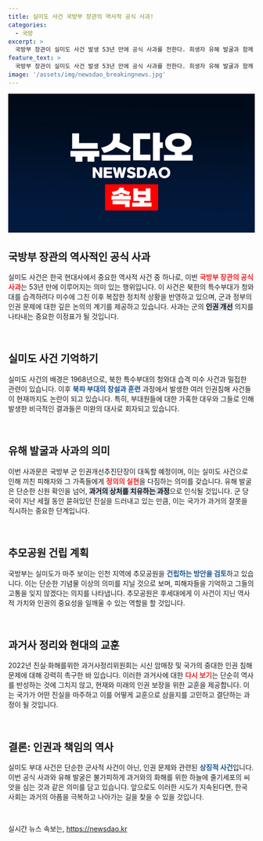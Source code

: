```yaml
---
title: 실미도 사건 국방부 장관의 역사적 공식 사과!
categories:
  - 국방
excerpt: >
  국방부 장관이 실미도 사건 발생 53년 만에 공식 사과를 전한다. 희생자 유해 발굴과 함께 한 뒤, 과거의 잘못을 바로잡고 인권 개선을 위해 나선다. 과거의 아픔, 이제는 역사로!
feature_text: >
  국방부 장관이 실미도 사건 발생 53년 만에 공식 사과를 전한다. 희생자 유해 발굴과 함께 한 뒤, 과거의 잘못을 바로잡고 인권 개선을 위해 나선다. 과거의 아픔, 이제는 역사로!
image: '/assets/img/newsdao_breakingnews.jpg'
---
```


<p><img src="/assets/img/newsdao_breakingnews.jpg" alt="implanttips 속보" /></p>

<h2 data-ke-size="size26">국방부 장관의 역사적인 공식 사과</h2>

<p data-ke-size="size16">실미도 사건은 한국 현대사에서 중요한 역사적 사건 중 하나로, 이번 <b><span style="color: #ee2323;">국방부 장관의 공식 사과</span></b>는 53년 만에 이루어지는 의미 있는 행위입니다. 이 사건은 북한의 특수부대가 청와대를 습격하려다 미수에 그친 이후 복잡한 정치적 상황을 반영하고 있으며, 군과 정부의 인권 문제에 대한 깊은 논의의 계기를 제공하고 있습니다. 사과는 군의 <b><span style="background-color: #21538527;">인권 개선</span></b> 의지를 나타내는 중요한 이정표가 될 것입니다.</p>

<p data-ke-size="size16">&nbsp;</p>

<h2 data-ke-size="size26">실미도 사건 기억하기</h2>

<p data-ke-size="size16">실미도 사건의 배경은 1968년으로, 북한 특수부대의 청와대 습격 미수 사건과 밀접한 관련이 있습니다. 이후 <b><span style="color: #1a5490;">북파 부대의 창설과 훈련</span></b> 과정에서 발생한 여러 인권침해 사건들이 현재까지도 논란이 되고 있습니다. 특히, 부대원들에 대한 가혹한 대우와 그들로 인해 발생한 비극적인 결과들은 미완의 대사로 회자되고 있습니다.</p>

<p data-ke-size="size16">&nbsp;</p>

<h2 data-ke-size="size26">유해 발굴과 사과의 의미</h2>

<p data-ke-size="size16">이번 사과문은 국방부 군 인권개선추진단장이 대독할 예정이며, 이는 실미도 사건으로 인해 끼친 피해자와 그 가족들에게 <b><span style="color: #ee2323;">정의의 실현</span></b>을 다짐하는 의미를 갖습니다. 유해 발굴은 단순한 신원 확인을 넘어, <b><span style="background-color: #21538527;">과거의 상처를 치유하는 과정</span></b>으로 인식될 것입니다. 군 당국이 지난 세월 동안 묻혀있던 진실을 드러내고 있는 만큼, 이는 국가가 과거의 잘못을 직시하는 중요한 단계입니다.</p>

<p data-ke-size="size16">&nbsp;</p>

<h2 data-ke-size="size26">추모공원 건립 계획</h2>

<p data-ke-size="size16">국방부는 실미도가 마주 보이는 인천 지역에 추모공원을 <b><span style="color: #1a5490;">건립하는 방안을 검토</span></b>하고 있습니다. 이는 단순한 기념물 이상의 의미를 지닐 것으로 보며, 피해자들을 기억하고 그들의 고통을 잊지 않겠다는 의지를 나타냅니다. 추모공원은 후세대에게 이 사건이 지닌 역사적 가치와 인권의 중요성을 일깨울 수 있는 역할을 할 것입니다.</p>

<p data-ke-size="size16">&nbsp;</p>

<h2 data-ke-size="size26">과거사 정리와 현대의 교훈</h2>

<p data-ke-size="size16">2022년 진실·화해를위한 과거사정리위원회는 시신 암매장 및 국가의 중대한 인권 침해 문제에 대해 강력히 촉구한 바 있습니다. 이러한 과거사에 대한 <b><span style="color: #ee2323;">다시 보기</span></b>는 단순히 역사를 반성하는 것에 그치지 않고, 현재와 미래의 인권 보장을 위한 교훈을 제공합니다. 이는 국가가 어떤 진실을 마주하고 이를 어떻게 교훈으로 삼을지를 고민하고 결단하는 과정이 될 것입니다.</p>

<p data-ke-size="size16">&nbsp;</p>

<h2 data-ke-size="size26">결론: 인권과 책임의 역사</h2>

<p data-ke-size="size16">실미도 부대 사건은 단순한 군사적 사건이 아닌, 인권 문제와 관련된 <b><span style="color: #1a5490;">상징적 사건</span></b>입니다. 이번 공식 사과와 유해 발굴은 불가피하게 과거와의 화해를 위한 하늘에 줄기세포의 씨앗을 심는 것과 같은 의미를 담고 있습니다. 앞으로도 이러한 시도가 지속된다면, 한국 사회는 과거의 아픔을 극복하고 나아가는 길을 찾을 수 있을 것입니다.</p>

<p data-ke-size="size16">&nbsp;</p>
실시간 뉴스 속보는, <a href="https://newsdao.kr" rel="dofollow">https://newsdao.kr</a>


